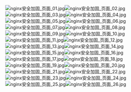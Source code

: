 ![nginx安全加固_页面_01.jpg](https://cdn.nlark.com/yuque/0/2021/jpeg/2476579/1626828571585-85cbc37c-5223-46a0-840f-9df98163d033.jpeg#clientId=u8e0c8ab0-7eaa-4&from=paste&height=750&id=u93b7013e&originHeight=1500&originWidth=2667&originalType=binary&ratio=1&size=126950&status=done&style=none&taskId=u19ffb963-4c07-42df-841e-9066d0149ea&width=1333.5)![nginx安全加固_页面_02.jpg](https://cdn.nlark.com/yuque/0/2021/jpeg/2476579/1626828571575-84fdbc82-aa7a-4904-82cd-31f5be83baee.jpeg#clientId=u8e0c8ab0-7eaa-4&from=paste&height=750&id=ue78d6ff1&originHeight=1500&originWidth=2667&originalType=binary&ratio=1&size=106658&status=done&style=none&taskId=ue53ce923-809d-48a0-ae7d-61b3c9dd9c3&width=1333.5)![nginx安全加固_页面_03.jpg](https://cdn.nlark.com/yuque/0/2021/jpeg/2476579/1626828571603-78132955-da73-493e-8ab1-2733e950e18e.jpeg#clientId=u8e0c8ab0-7eaa-4&from=paste&height=750&id=u0041f39a&originHeight=1500&originWidth=2667&originalType=binary&ratio=1&size=92154&status=done&style=none&taskId=ue600fef6-0512-43a1-9635-db7bea6fbc1&width=1333.5)![nginx安全加固_页面_04.jpg](https://cdn.nlark.com/yuque/0/2021/jpeg/2476579/1626828571581-1e0f9e48-e578-4bd3-9d2f-f9178a5f8ef9.jpeg#clientId=u8e0c8ab0-7eaa-4&from=paste&height=754&id=u9578b2ea&originHeight=1508&originWidth=2667&originalType=binary&ratio=1&size=75879&status=done&style=none&taskId=ub21093c6-7521-4046-a4ee-6fb3b1a087e&width=1333.5)![nginx安全加固_页面_05.jpg](https://cdn.nlark.com/yuque/0/2021/jpeg/2476579/1626828571633-6f1be897-0a58-473f-bab7-1fd6d16af99b.jpeg#clientId=u8e0c8ab0-7eaa-4&from=paste&height=750&id=u5ac45bc0&originHeight=1500&originWidth=2667&originalType=binary&ratio=1&size=116626&status=done&style=none&taskId=ue67f4bcc-ed77-4163-aa78-95679d6e07e&width=1333.5)![nginx安全加固_页面_06.jpg](https://cdn.nlark.com/yuque/0/2021/jpeg/2476579/1626828572471-3d6f0190-6b0a-467d-95aa-35fb623b827e.jpeg#clientId=u8e0c8ab0-7eaa-4&from=paste&height=750&id=u6cc2f82f&originHeight=1500&originWidth=2667&originalType=binary&ratio=1&size=207850&status=done&style=none&taskId=ua0cfb128-2967-4f38-8ee3-6dc34ba73d8&width=1333.5)![nginx安全加固_页面_07.jpg](https://cdn.nlark.com/yuque/0/2021/jpeg/2476579/1626828572541-20cfaaf7-7f86-403f-91ff-5deb0f79feac.jpeg#clientId=u8e0c8ab0-7eaa-4&from=paste&height=750&id=ud688fa7b&originHeight=1500&originWidth=2667&originalType=binary&ratio=1&size=155722&status=done&style=none&taskId=u2f9a2ece-6309-48a7-925d-57f16e74c1d&width=1333.5)![nginx安全加固_页面_08.jpg](https://cdn.nlark.com/yuque/0/2021/jpeg/2476579/1626828572546-85565398-cece-441f-b53a-78bc2f780bcd.jpeg#clientId=u8e0c8ab0-7eaa-4&from=paste&height=754&id=ud6497415&originHeight=1508&originWidth=2667&originalType=binary&ratio=1&size=84354&status=done&style=none&taskId=ud85aa792-0dad-4b2a-a979-5821cfe624a&width=1333.5)![nginx安全加固_页面_09.jpg](https://cdn.nlark.com/yuque/0/2021/jpeg/2476579/1626828572682-a74bd249-b48d-4d38-9ab4-4bbde2ce9421.jpeg#clientId=u8e0c8ab0-7eaa-4&from=paste&height=750&id=ua95373ed&originHeight=1500&originWidth=2667&originalType=binary&ratio=1&size=158896&status=done&style=none&taskId=ub306e5f4-fad4-479b-8b5f-dc0c0ff2e9a&width=1333.5)![nginx安全加固_页面_10.jpg](https://cdn.nlark.com/yuque/0/2021/jpeg/2476579/1626828572834-0e1d5cac-fdcc-4576-b744-c6861aa36c50.jpeg#clientId=u8e0c8ab0-7eaa-4&from=paste&height=750&id=u7d88ec89&originHeight=1500&originWidth=2667&originalType=binary&ratio=1&size=229813&status=done&style=none&taskId=u81602d2a-6ae1-4565-be4c-adda35f09cf&width=1333.5)![nginx安全加固_页面_11.jpg](https://cdn.nlark.com/yuque/0/2021/jpeg/2476579/1626828573454-440a5134-368a-4ca8-8c19-31922befa08b.jpeg#clientId=u8e0c8ab0-7eaa-4&from=paste&height=750&id=ua94689f6&originHeight=1500&originWidth=2667&originalType=binary&ratio=1&size=176427&status=done&style=none&taskId=u2aeb3216-8bcd-4383-9553-9a270396961&width=1333.5)![nginx安全加固_页面_12.jpg](https://cdn.nlark.com/yuque/0/2021/jpeg/2476579/1626828573804-52f913ec-e2f3-4786-b383-f54378f07599.jpeg#clientId=u8e0c8ab0-7eaa-4&from=paste&height=750&id=ud4ca81b7&originHeight=1500&originWidth=2667&originalType=binary&ratio=1&size=182711&status=done&style=none&taskId=u4fd0349e-6403-4ddb-9cf8-f69db74af14&width=1333.5)![nginx安全加固_页面_13.jpg](https://cdn.nlark.com/yuque/0/2021/jpeg/2476579/1626828574072-d6da9720-77e7-4df2-889f-f9ec3a0b9031.jpeg#clientId=u8e0c8ab0-7eaa-4&from=paste&height=750&id=ubbe58956&originHeight=1500&originWidth=2667&originalType=binary&ratio=1&size=241401&status=done&style=none&taskId=u2ea822f2-221e-45d1-b78f-890270b1ff2&width=1333.5)![nginx安全加固_页面_14.jpg](https://cdn.nlark.com/yuque/0/2021/jpeg/2476579/1626828574123-641baabe-ef8c-4422-80c7-d2b5edf20e53.jpeg#clientId=u8e0c8ab0-7eaa-4&from=paste&height=750&id=u2fd884a0&originHeight=1500&originWidth=2667&originalType=binary&ratio=1&size=154896&status=done&style=none&taskId=u685e2cc6-aeb9-4131-ac0e-92276cd9819&width=1333.5)![nginx安全加固_页面_15.jpg](https://cdn.nlark.com/yuque/0/2021/jpeg/2476579/1626828574497-02c523a3-45bb-4671-864d-8092cb893491.jpeg#clientId=u8e0c8ab0-7eaa-4&from=paste&height=750&id=uf7f37097&originHeight=1500&originWidth=2667&originalType=binary&ratio=1&size=206661&status=done&style=none&taskId=uacc7330a-4e7f-4d2d-9759-b3f1abba098&width=1333.5)![nginx安全加固_页面_16.jpg](https://cdn.nlark.com/yuque/0/2021/jpeg/2476579/1626828574474-a083f442-2261-4d25-a5a6-f817a870eed0.jpeg#clientId=u8e0c8ab0-7eaa-4&from=paste&height=750&id=ud7366197&originHeight=1500&originWidth=2667&originalType=binary&ratio=1&size=169136&status=done&style=none&taskId=udb0ace3a-0ecd-4760-b348-1173e58e2fd&width=1333.5)![nginx安全加固_页面_17.jpg](https://cdn.nlark.com/yuque/0/2021/jpeg/2476579/1626828575125-a7603633-9afd-4b30-ac31-470d9b1997f7.jpeg#clientId=u8e0c8ab0-7eaa-4&from=paste&height=750&id=u9c9c3234&originHeight=1500&originWidth=2667&originalType=binary&ratio=1&size=239201&status=done&style=none&taskId=ua0e0f45e-2948-48c2-b019-74399304836&width=1333.5)![nginx安全加固_页面_18.jpg](https://cdn.nlark.com/yuque/0/2021/jpeg/2476579/1626828575091-4ca225f1-a848-428d-a7cb-d6479af7efa4.jpeg#clientId=u8e0c8ab0-7eaa-4&from=paste&height=750&id=u6a7ab268&originHeight=1500&originWidth=2667&originalType=binary&ratio=1&size=130246&status=done&style=none&taskId=u77ff0242-859d-49db-a419-b06b2bf1020&width=1333.5)![nginx安全加固_页面_19.jpg](https://cdn.nlark.com/yuque/0/2021/jpeg/2476579/1626828575806-5f7b97a1-26b2-4920-8896-b39a2530304b.jpeg#clientId=u8e0c8ab0-7eaa-4&from=paste&height=750&id=ub6928a7f&originHeight=1500&originWidth=2667&originalType=binary&ratio=1&size=138382&status=done&style=none&taskId=u2a44c407-5740-4bdb-a574-3943de96166&width=1333.5)![nginx安全加固_页面_20.jpg](https://cdn.nlark.com/yuque/0/2021/jpeg/2476579/1626828575804-a8f88eaa-06ac-41ca-b7d6-1e2c128b21ed.jpeg#clientId=u8e0c8ab0-7eaa-4&from=paste&height=750&id=ud79ffd10&originHeight=1500&originWidth=2667&originalType=binary&ratio=1&size=136464&status=done&style=none&taskId=ucf2d43e3-7115-48f1-a600-5df6526eddf&width=1333.5)![nginx安全加固_页面_21.jpg](https://cdn.nlark.com/yuque/0/2021/jpeg/2476579/1626828575807-88938304-aa25-4f95-87cf-55f798b5948a.jpeg#clientId=u8e0c8ab0-7eaa-4&from=paste&height=750&id=uf52a539a&originHeight=1500&originWidth=2667&originalType=binary&ratio=1&size=154015&status=done&style=none&taskId=u8d603498-7cb3-4815-9fe3-3fe539a8614&width=1333.5)![nginx安全加固_页面_22.jpg](https://cdn.nlark.com/yuque/0/2021/jpeg/2476579/1626828576512-4010ab04-714d-4f52-ad06-814ea9cff4b6.jpeg#clientId=u8e0c8ab0-7eaa-4&from=paste&height=750&id=u088a3461&originHeight=1500&originWidth=2667&originalType=binary&ratio=1&size=120723&status=done&style=none&taskId=u4f2d60c9-1329-4077-b5f9-82c242dbf75&width=1333.5)![nginx安全加固_页面_23.jpg](https://cdn.nlark.com/yuque/0/2021/jpeg/2476579/1626828577017-0bd1b507-e662-482a-87cb-a90090b17134.jpeg#clientId=u8e0c8ab0-7eaa-4&from=paste&height=750&id=ua676aac0&originHeight=1500&originWidth=2667&originalType=binary&ratio=1&size=167035&status=done&style=none&taskId=ufb58db1b-a8bf-47bc-bd74-4ea279547b8&width=1333.5)![nginx安全加固_页面_24.jpg](https://cdn.nlark.com/yuque/0/2021/jpeg/2476579/1626828576974-43780b16-112c-4327-b973-c446c3f518d8.jpeg#clientId=u8e0c8ab0-7eaa-4&from=paste&height=750&id=u692982e3&originHeight=1500&originWidth=2667&originalType=binary&ratio=1&size=121546&status=done&style=none&taskId=ubbc730b8-83ae-4a08-abb3-e2ad5ad1222&width=1333.5)![nginx安全加固_页面_25.jpg](https://cdn.nlark.com/yuque/0/2021/jpeg/2476579/1626828577172-e236f92e-dba5-42d8-aadb-197c34de8b56.jpeg#clientId=u8e0c8ab0-7eaa-4&from=paste&height=750&id=u3f96c03b&originHeight=1500&originWidth=2667&originalType=binary&ratio=1&size=111157&status=done&style=none&taskId=ua0dffaa9-8296-408d-b4b6-89356ec8618&width=1333.5)![nginx安全加固_页面_26.jpg](https://cdn.nlark.com/yuque/0/2021/jpeg/2476579/1626828577590-2b062066-8b58-410f-b5a9-4952368ef7da.jpeg#clientId=u8e0c8ab0-7eaa-4&from=paste&height=750&id=u939a85dd&originHeight=1500&originWidth=2667&originalType=binary&ratio=1&size=73827&status=done&style=none&taskId=ud70285fa-2911-4da3-bce6-9fb485d0dfe&width=1333.5)
